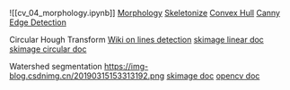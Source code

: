 ![[cv_04_morphology.ipynb]]
[Morphology](https://docs.opencv.org/3.4/d9/d61/tutorial_py_morphological_ops.html)
[Skeletonize](https://scikit-image.org/docs/stable/auto_examples/edges/plot_skeleton.html)
[Convex Hull](https://scikit-image.org/docs/stable/auto_examples/edges/plot_convex_hull.html)
[Canny Edge Detection](https://docs.opencv.org/4.8.0/da/d22/tutorial_py_canny.html)

Circular Hough Transform
[Wiki on lines detection](https://en.wikipedia.org/wiki/Hough_transform)
[skimage linear doc](https://scikit-image.org/docs/stable/auto_examples/edges/plot_line_hough_transform.html)
[skimage circular doc](https://scikit-image.org/docs/stable/auto_examples/edges/plot_circular_elliptical_hough_transform.html)

Watershed segmentation
https://img-blog.csdnimg.cn/20190315153313192.png
[skimage doc](https://scikit-image.org/docs/stable/auto_examples/segmentation/plot_watershed.html)
[opencv doc](https://docs.opencv.org/4.8.0/d3/db4/tutorial_py_watershed.html)